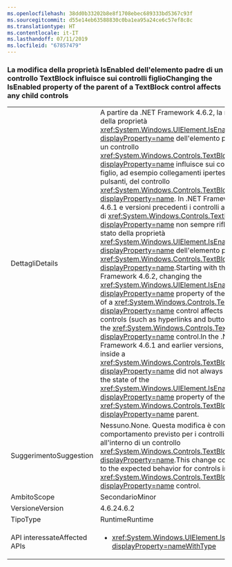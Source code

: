 ```yaml
---
ms.openlocfilehash: 38dd0b33202b8e8f1708ebec689333bd5367c93f
ms.sourcegitcommit: d55e14eb63588830c0ba1ea95a24ce6c57ef8c8c
ms.translationtype: HT
ms.contentlocale: it-IT
ms.lasthandoff: 07/11/2019
ms.locfileid: "67857479"
---
```

### <a name="changing-the-isenabled-property-of-the-parent-of-a-textblock-control-affects-any-child-controls"></a><span data-ttu-id="856f7-101">La modifica della proprietà IsEnabled dell'elemento padre di un controllo TextBlock influisce sui controlli figlio</span><span class="sxs-lookup"><span data-stu-id="856f7-101">Changing the IsEnabled property of the parent of a TextBlock control affects any child controls</span></span>

|   |   |
|---|---|
|<span data-ttu-id="856f7-102">Dettagli</span><span class="sxs-lookup"><span data-stu-id="856f7-102">Details</span></span>|<span data-ttu-id="856f7-103">A partire da .NET Framework 4.6.2, la modifica della proprietà <xref:System.Windows.UIElement.IsEnabled?displayProperty=name> dell'elemento padre di un controllo <xref:System.Windows.Controls.TextBlock?displayProperty=name> influisce sui controlli figlio, ad esempio collegamenti ipertestuali e pulsanti, del controllo <xref:System.Windows.Controls.TextBlock?displayProperty=name>. In .NET Framework 4.6.1 e versioni precedenti i controlli all'interno di <xref:System.Windows.Controls.TextBlock?displayProperty=name> non sempre riflettono lo stato della proprietà <xref:System.Windows.UIElement.IsEnabled?displayProperty=name> dell'elemento padre <xref:System.Windows.Controls.TextBlock?displayProperty=name>.</span><span class="sxs-lookup"><span data-stu-id="856f7-103">Starting with the .NET Framework 4.6.2, changing the <xref:System.Windows.UIElement.IsEnabled?displayProperty=name> property of the parent of a <xref:System.Windows.Controls.TextBlock?displayProperty=name> control affects any child controls (such as hyperlinks and buttons) of the <xref:System.Windows.Controls.TextBlock?displayProperty=name> control.In the .NET Framework 4.6.1 and earlier versions, controls inside a <xref:System.Windows.Controls.TextBlock?displayProperty=name> did not always reflect the state of the <xref:System.Windows.UIElement.IsEnabled?displayProperty=name> property of the <xref:System.Windows.Controls.TextBlock?displayProperty=name> parent.</span></span>|
|<span data-ttu-id="856f7-104">Suggerimento</span><span class="sxs-lookup"><span data-stu-id="856f7-104">Suggestion</span></span>|<span data-ttu-id="856f7-105">Nessuno.</span><span class="sxs-lookup"><span data-stu-id="856f7-105">None.</span></span> <span data-ttu-id="856f7-106">Questa modifica è conforme al comportamento previsto per i controlli all'interno di un controllo <xref:System.Windows.Controls.TextBlock?displayProperty=name>.</span><span class="sxs-lookup"><span data-stu-id="856f7-106">This change conforms to the expected behavior for controls inside a <xref:System.Windows.Controls.TextBlock?displayProperty=name> control.</span></span>|
|<span data-ttu-id="856f7-107">Ambito</span><span class="sxs-lookup"><span data-stu-id="856f7-107">Scope</span></span>|<span data-ttu-id="856f7-108">Secondario</span><span class="sxs-lookup"><span data-stu-id="856f7-108">Minor</span></span>|
|<span data-ttu-id="856f7-109">Versione</span><span class="sxs-lookup"><span data-stu-id="856f7-109">Version</span></span>|<span data-ttu-id="856f7-110">4.6.2</span><span class="sxs-lookup"><span data-stu-id="856f7-110">4.6.2</span></span>|
|<span data-ttu-id="856f7-111">Tipo</span><span class="sxs-lookup"><span data-stu-id="856f7-111">Type</span></span>|<span data-ttu-id="856f7-112">Runtime</span><span class="sxs-lookup"><span data-stu-id="856f7-112">Runtime</span></span>|
|<span data-ttu-id="856f7-113">API interessate</span><span class="sxs-lookup"><span data-stu-id="856f7-113">Affected APIs</span></span>|<ul><li><xref:System.Windows.UIElement.IsEnabled?displayProperty=nameWithType></li></ul>|

